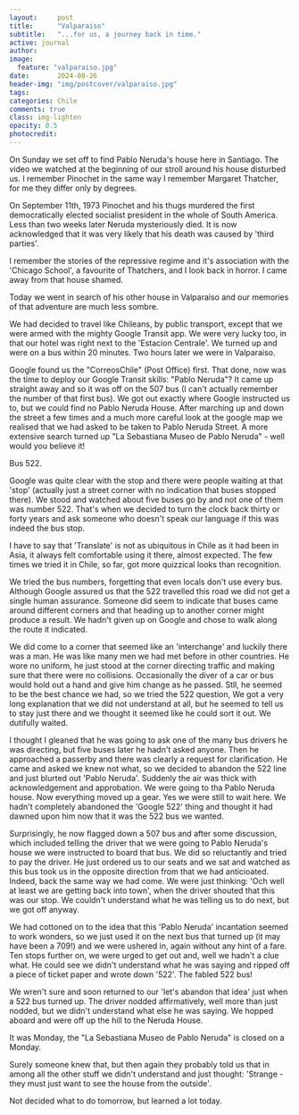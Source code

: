 ```yaml
---
layout:     post
title:      "Valparaiso"
subtitle:   "...for us, a journey back in time."
active: journal
author: 
image:
  feature: "valparaiso.jpg"
date:       2024-08-26
header-img: "img/postcover/valparaiso.jpg"
tags: 
categories: Chile
comments: true
class: img-lighten 
opacity: 0.5
photocredit:
---
```


On Sunday we set off to find Pablo Neruda's house here in Santiago. The video we watched at the beginning of our stroll around his house disturbed us. I remember Pinochet in the same way I remember Margaret Thatcher, for me they differ only by degrees.

On September 11th, 1973 Pinochet and his thugs murdered the first democratically elected socialist president in the whole of South America. Less than two weeks later Neruda mysteriously died. It is now acknowledged that it was very likely that his death was caused by 'third parties'.

I remember the stories of the repressive regime and it's association with the 'Chicago School', a favourite of Thatchers, and I look back in horror. I came away from that house shamed.

Today we went in search of his other house in Valparaiso and our memories of that adventure are much less sombre.

We had decided to travel like Chileans, by public transport, except that we were armed with the mighty Google Transit app. We were very lucky too, in that our hotel was right next to the 'Estacion Centrale'. We turned up and were on a bus within 20 minutes. Two hours later we were in Valparaiso.

Google found us the "CorreosChile" (Post Office) first. That done, now was the time to deploy our Google Transit skills: "Pablo Neruda"? It came up straight away and so it was off on the 507 bus (I can't actually remember the number of that first bus). We got out exactly where Google instructed us to, but we could find no Pablo Neruda House. After marching up and down the street a few times and a much more careful look at the google map we realised that we had asked to be taken to Pablo Neruda Street. A more extensive search turned up "La Sebastiana Museo de Pablo Neruda" - well would you believe it! 

Bus 522.

Google was quite clear with the stop and there were people waiting at that 'stop' (actually just a street corner with no indication that buses stopped there). We stood and watched about five buses go by and not one of them was number 522. That's when we decided to turn the clock back thirty or forty years and ask someone who doesn't speak our language if this was indeed the bus stop.

I have to say that 'Translate' is not as ubiquitous in Chile as it had been in Asia, it always felt comfortable using it there, almost expected. The few times we tried it in Chile, so far, got more quizzical looks than recognition. 

We tried the bus numbers, forgetting that even locals don't use every bus. Although Google assured us that the 522 travelled this road we did not get a single human assurance. Someone did seem to indicate that buses came around different corners and that heading up to another corner might produce a result. We hadn't given up on Google and chose to walk along the route it indicated.

We did come to a corner that seemed like an 'interchange' and luckily there was a man. He was like many men we had met before in other countries. He wore no uniform, he just stood at the corner directing traffic and making sure that there were no collisions. Occasionally the diver of a car or bus would hold out a hand and give him change as he passed. Stll, he seemed to be the best chance we had, so we tried the 522 question, We got a very long explanation that we did not understand at all, but he seemed to tell us to stay just there and we thought it seemed like he could sort it out. We dutifully waited.

I thought I gleaned that he was going to ask one of the many bus drivers he was directing, but five buses later he hadn't asked anyone. Then he approached a passerby and there was clearly a request for clarification. He came and asked we knew not what, so we decided to abandon the 522 line and just blurted out 'Pablo Neruda'.  Suddenly the air was thick with acknowledgement and approbation. We were going to tha Pablo Neruda house. Now everything moved up a gear. Yes we were still to wait here.  We hadn't completely abandoned the 'Google 522' thing and thought it had dawned upon him now that it was the 522 bus we wanted.

Surprisingly, he now flagged down a 507 bus and after some discussion, which included telling the driver that we were going to Pablo Neruda's house we were instructed to board  that bus. We did so reluctantly and tried to pay the driver. He just ordered us to our seats and we sat and watched as this bus took us in the opposite direction from that we had anticioated. Indeed, back the same way we had come. We were just thinking: 'Och well at least we are getting back into town', when the driver shouted that this was our stop. We couldn't understand what he was telling us to do next, but we got off anyway. 

We had cottoned on to the idea that this 'Pablo Neruda' incantation seemed to work wonders, so we just used it on the next bus that turned up (it may have been a 709!) and we were ushered in, again without any hint of a fare. Ten stops further on, we were urged to get out and, well we hadn't a clue what. He could see we didn't understand what he was saying and ripped off a piece of ticket paper and wrote down '522'. The fabled 522 bus!

We wren't sure and soon returned to  our 'let's abandon that idea' just when a 522 bus turned up. The driver nodded affirmatively, well more than just nodded, but we didn't understand what else he was saying. We hopped aboard and were off up the hill to the Neruda House. 

It was Monday, the "La Sebastiana Museo de Pablo Neruda" is closed on a Monday. 

Surely someone knew that, but then again they probably told us that in among all the other stuff we didn't understand and just thought: 'Strange - they must just want to see the house from the outside'.

Not decided what to do tomorrow, but learned a lot today. 








